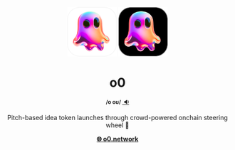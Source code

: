 <p align="center">
    <img width="22%" src="assets/logo-light.png#gh-light-mode-only">
    <img width="22%" src="assets/logo-dark.png#gh-dark-mode-only">
</p>
<div>
    <h1 align="center">o0</h1>
    <p align="center">
      <sup><b>/o oʊ/ <a target="_blank" href="https://github.com/user-attachments/assets/0f0f57b4-6542-4a6e-a179-83b158587dd1">&nbsp;🔉</a></b></sup>
    </p>
    <p align="center">
    Pitch-based idea token launches through crowd-powered onchain steering wheel 🤯
    </p>
    <p align="center">
      <strong><a href="https://o0.network">🌐 o0.network</a></strong>
    </p>
</div>
